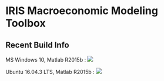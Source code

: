 # IRIS Macroeconomic Modeling Toolbox

## Recent Build Info
MS Windows 10, Matlab R2015b : <a href="https://teamcity.ogresearch.com/viewType.html?buildTypeId=IrisToolbox_CiBuild_Windows&guest=1">
  <img src="https://teamcity.ogresearch.com/app/rest/builds/buildType:(id:IrisToolbox_CiBuild_Windows)/statusIcon"/>
</a>

Ubuntu 16.04.3 LTS, Matlab R2015b : <a href="https://teamcity.ogresearch.com/viewType.html?buildTypeId=IrisToolbox_CiBuildLinux&guest=1">
  <img src="https://teamcity.ogresearch.com/app/rest/builds/buildType:(id:IrisToolbox_CiBuildLinux)/statusIcon"/>
</a>
